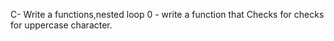 C- Write a functions,nested loop 
0 - write a function that Checks for checks for uppercase character.
